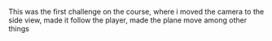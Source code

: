 This was the first challenge on the course, where i moved the camera to the side view, made it follow the player, made the plane move among other things
